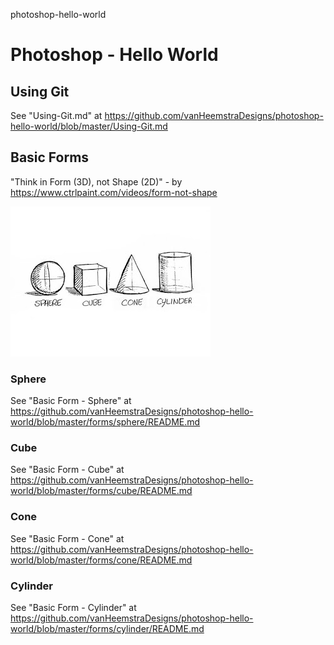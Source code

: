 photoshop-hello-world
# Photoshop - Hello World

## Using Git

See "Using-Git.md" at https://github.com/vanHeemstraDesigns/photoshop-hello-world/blob/master/Using-Git.md

## Basic Forms

"Think in Form (3D), not Shape (2D)" - by https://www.ctrlpaint.com/videos/form-not-shape

![Basic Forms](https://github.com/vanHeemstraDesigns/photoshop-hello-world/blob/master/forms/images/4-basic-forms.jpg?raw=true "Basic Forms")

### Sphere

See "Basic Form - Sphere" at https://github.com/vanHeemstraDesigns/photoshop-hello-world/blob/master/forms/sphere/README.md

### Cube

See "Basic Form - Cube" at https://github.com/vanHeemstraDesigns/photoshop-hello-world/blob/master/forms/cube/README.md

### Cone

See "Basic Form - Cone" at https://github.com/vanHeemstraDesigns/photoshop-hello-world/blob/master/forms/cone/README.md

### Cylinder

See "Basic Form - Cylinder" at https://github.com/vanHeemstraDesigns/photoshop-hello-world/blob/master/forms/cylinder/README.md


